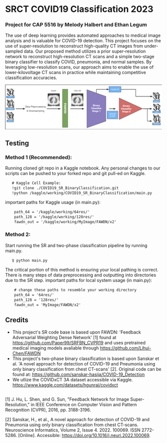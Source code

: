 # SRCT COVID19 Classification 2023
### Project for CAP 5516 by Melody Halbert and Ethan Legum

The use of deep learning provides automated approaches to medical image analysis and is valuable for COVID-19 detection. 
This project focuses on the use of super-resolution to reconstruct high-quality CT images from under-sampled data. 
Our proposed method utilizes a prior super-resolution network to reconstruct high-resolution CT scans and a simple
two-stage binary classifier to classify COVID, pneumonia, and normal samples. By leveraging low-resolution scans, 
our approach aims to enable the use of lower-kilovoltage CT scans in practice while maintaining competitive 
classification accuracies.


![Our Architecture](architecture.png)

## Testing

### Method 1 (Recommended):
Running cloned git repo in a Kaggle notebook. Any personal changes to our scripts can 
be pushed to your forked repo and git pull-ed on Kaggle. 
```
   # Kaggle Cell Example:
   !git clone ./COVID19_SR_BinaryClassification.git
   !python /kaggle/working/COVID19_SR_BinaryClassification/main.py 
```

important paths for Kaggle usage (in main.py):
```
    path_64 = '/kaggle/working/64res/'
    path_128 = '/kaggle/working/128res/'
    fawdn_out = '/kaggle/working/MyImage/FAWDN/x2'
```

### Method 2:
Start running the SR and two-phase classification pipeline by running main.py. 
```
   $ python main.py
```
The critical portion of this method is ensuring your local pathing is correct. There is
many steps of data preprocessing and outputting into directories due to the SR step. 
important paths for local system usage (in main.py):
```
    # change these paths to resemble your working directory
    path_64 = '64res/'
    path_128 = '128res/'
    fawdn_out = 'MyImage/FAWDN/x2'
```


## Credits

- This project's SR code base is based upon FAWDN: 'Feedback Adversarial Weighting Dense Network' [1] found at https://github.com/Paper99/SRFBN_CVPR19 
and uses pretrained medical imaging models avaliable through https://github.com/Lihui-Chen/FAWDN
- This project's two-phase binary classification is based upon Sanskar et al. 'A novel approach for detection of COVID-19 and Pneumonia using only binary classification from chest CT-scans' [2]. 
Original code can be found at: https://github.com/sanskar-hasija/COVID-19_Detection
- We utlize the COVIDxCT 3A dataset accessible via Kaggle. https://www.kaggle.com/datasets/hgunraj/covidxct

## 
[1] J. Hu, L. Shen, and G. Sun, "Feedback Network for Image Super-Resolution," in IEEE Conference on Computer Vision and Pattern Recognition (CVPR), 2016, pp. 3188-3196.

[2] Sanskar, H., et al., A novel approach for detection of COVID-19 and Pneumonia using only binary classification from chest CT-scans. Neuroscience Informatics, Volume 2, Issue 4. 2022. 100069. ISSN 2772-5286. [Online]. Accessible: https://doi.org/10.1016/j.neuri.2022.100069.



